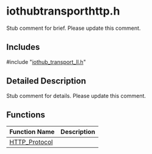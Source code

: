 # iothubtransporthttp.h 

Stub comment for brief. Please update this comment.

## Includes

\#include "[iothub_transport_ll.h](iot-c-ref-iothub-transport-ll-h.md)"  

## Detailed Description

Stub comment for details. Please update this comment.

## Functions

Function Name                  | Description                                
--------------------------------|---------------------------------------------
[HTTP_Protocol](./iot-c-ref-iothubtransporthttp-h/http-protocol.md)            | 

